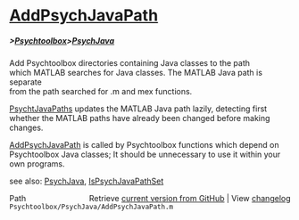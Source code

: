 # [AddPsychJavaPath](AddPsychJavaPath)
##### >[Psychtoolbox](Psychtoolbox)>[PsychJava](PsychJava)

Add Psychtoolbox directories containing Java classes to the path  
which MATLAB searches for Java classes.  The MATLAB Java path is separate  
from the path searched for .m and mex functions.  
  
[PsychtJavaPaths](PsychtJavaPaths) updates the MATLAB Java path lazily, detecting first  
whether the MATLAB paths have already been changed before making changes.  
  
[AddPsychJavaPath](AddPsychJavaPath) is called by Psychtoolbox functions which depend on  
Psychtoolbox Java classes; It should be unnecessary to use it within your  
own programs.      
  
see also: [PsychJava](PsychJava), [IsPsychJavaPathSet](IsPsychJavaPathSet)  




<div class="code_header" style="text-align:right;">
  <span style="float:left;">Path&nbsp;&nbsp;</span> <span class="counter">Retrieve <a href=
  "https://raw.github.com/Psychtoolbox-3/Psychtoolbox-3/beta/Psychtoolbox/PsychJava/AddPsychJavaPath.m">current version from GitHub</a> | View <a href=
  "https://github.com/Psychtoolbox-3/Psychtoolbox-3/commits/beta/Psychtoolbox/PsychJava/AddPsychJavaPath.m">changelog</a></span>
</div>
<div class="code">
  <code>Psychtoolbox/PsychJava/AddPsychJavaPath.m</code>
</div>

